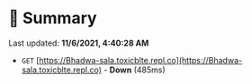 # 📖 Summary
Last updated: **11/6/2021, 4:40:28 AM**

- `GET` [https://Bhadwa-sala.toxicblte.repl.co](https://Bhadwa-sala.toxicblte.repl.co) - **Down** (485ms)
